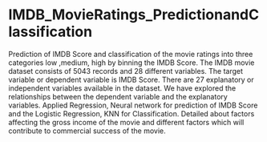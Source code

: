# IMDB_MovieRatings_PredictionandClassification

Prediction of IMDB Score and classification of the movie ratings into three categories low ,medium, high by binning the IMDB Score. The IMDB movie dataset consists of 5043 records and 28 different variables. The target variable or dependent variable is IMDB Score. There are 27 explanatory or independent variables available in the dataset. We have explored the relationships between the dependent variable and the explanatory variables. Applied Regression, Neural network for prediction of IMDB Score and the Logistic Regression, KNN for Classification. Detailed about factors affecting the gross income of the movie and different factors which will contribute to commercial success of the movie.
